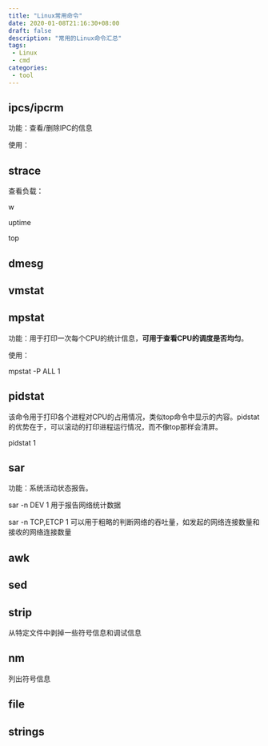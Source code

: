 ```yaml
---
title: "Linux常用命令"
date: 2020-01-08T21:16:30+08:00
draft: false
description: "常用的Linux命令汇总"
tags: 
 - Linux
 - cmd
categories: 
 - tool
---
```








 <!--more-->

## ipcs/ipcrm

功能：查看/删除IPC的信息

使用：





## strace







查看负载：

w

uptime

top



## dmesg





## vmstat





## mpstat

功能：用于打印一次每个CPU的统计信息，**可用于查看CPU的调度是否均匀**。

使用：

mpstat -P ALL 1





## pidstat

该命令用于打印各个进程对CPU的占用情况，类似top命令中显示的内容。pidstat的优势在于，可以滚动的打印进程运行情况，而不像top那样会清屏。

pidstat 1



## sar

功能：系统活动状态报告。

sar -n DEV 1            用于报告网络统计数据

sar -n TCP,ETCP 1   可以用于粗略的判断网络的吞吐量，如发起的网络连接数量和接收的网络连接数量





## awk







## sed





## strip

从特定文件中剥掉一些符号信息和调试信息



## nm

列出符号信息

## file



## strings

